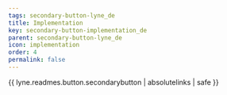 ```yaml
---
tags: secondary-button-lyne_de
title: Implementation
key: secondary-button-implementation_de
parent: secondary-button-lyne_de
icon: implementation
order: 4
permalink: false  
---
```

{{ lyne.readmes.button.secondarybutton | absolutelinks | safe }}



